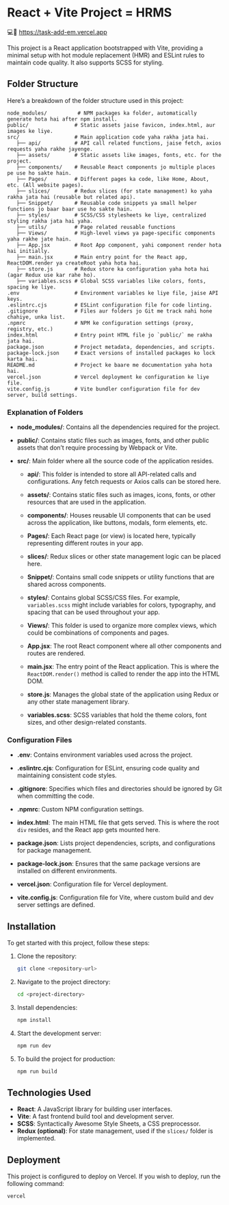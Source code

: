 
# React + Vite Project =  HRMS

💻📍  https://task-add-em.vercel.app

This project is a React application bootstrapped with Vite, providing a minimal setup with hot module replacement (HMR) and ESLint rules to maintain code quality. It also supports SCSS for styling.

## Folder Structure

Here’s a breakdown of the folder structure used in this project:

```
node_modules/          # NPM packages ka folder, automatically generate hota hai after npm install.
public/               # Static assets jaise favicon, index.html, aur images ke liye.
src/                  # Main application code yaha rakha jata hai.
   ├── api/           # API call related functions, jaise fetch, axios requests yaha rakhe jayenge.
   ├── assets/        # Static assets like images, fonts, etc. for the project.
   ├── components/    # Reusable React components jo multiple places pe use ho sakte hain.
   ├── Pages/         # Different pages ka code, like Home, About, etc. (All website pages).
   ├── slices/        # Redux slices (for state management) ko yaha rakha jata hai (reusable but related api).
   ├── Snippet/       # Reusable code snippets ya small helper functions jo baar baar use ho sakte hain.
   ├── styles/        # SCSS/CSS stylesheets ke liye, centralized styling rakha jata hai yaha.
   ├── utils/         # Page related reusable functions
   ├── Views/         # High-level views ya page-specific components yaha rakhe jate hain.
   ├── App.jsx        # Root App component, yahi component render hota hai initially.
   ├── main.jsx       # Main entry point for the React app, ReactDOM.render ya createRoot yaha hota hai.
   ├── store.js       # Redux store ka configuration yaha hota hai (agar Redux use kar rahe ho).
   ├── variables.scss # Global SCSS variables like colors, fonts, spacing ke liye.
.env                  # Environment variables ke liye file, jaise API keys.
.eslintrc.cjs         # ESLint configuration file for code linting.
.gitignore            # Files aur folders jo Git me track nahi hone chahiye, unka list.
.npmrc                # NPM ke configuration settings (proxy, registry, etc.)
index.html            # Entry point HTML file jo `public/` me rakha jata hai.
package.json          # Project metadata, dependencies, and scripts.
package-lock.json     # Exact versions of installed packages ko lock karta hai.
README.md             # Project ke baare me documentation yaha hota hai.
vercel.json           # Vercel deployment ke configuration ke liye file.
vite.config.js        # Vite bundler configuration file for dev server, build settings.

```

### Explanation of Folders

- **node_modules/**: Contains all the dependencies required for the project.
  
- **public/**: Contains static files such as images, fonts, and other public assets that don’t require processing by Webpack or Vite.

- **src/**: Main folder where all the source code of the application resides.
  
  - **api/**: This folder is intended to store all API-related calls and configurations. Any fetch requests or Axios calls can be stored here.

  - **assets/**: Contains static files such as images, icons, fonts, or other resources that are used in the application.

  - **components/**: Houses reusable UI components that can be used across the application, like buttons, modals, form elements, etc.

  - **Pages/**: Each React page (or view) is located here, typically representing different routes in your app.

  - **slices/**: Redux slices or other state management logic can be placed here.

  - **Snippet/**: Contains small code snippets or utility functions that are shared across components.

  - **styles/**: Contains global SCSS/CSS files. For example, `variables.scss` might include variables for colors, typography, and spacing that can be used throughout your app.

  - **Views/**: This folder is used to organize more complex views, which could be combinations of components and pages.

  - **App.jsx**: The root React component where all other components and routes are rendered.

  - **main.jsx**: The entry point of the React application. This is where the `ReactDOM.render()` method is called to render the app into the HTML DOM.

  - **store.js**: Manages the global state of the application using Redux or any other state management library.

  - **variables.scss**: SCSS variables that hold the theme colors, font sizes, and other design-related constants.

### Configuration Files

- **.env**: Contains environment variables used across the project.

- **.eslintrc.cjs**: Configuration for ESLint, ensuring code quality and maintaining consistent code styles.

- **.gitignore**: Specifies which files and directories should be ignored by Git when committing the code.

- **.npmrc**: Custom NPM configuration settings.

- **index.html**: The main HTML file that gets served. This is where the root `div` resides, and the React app gets mounted here.

- **package.json**: Lists project dependencies, scripts, and configurations for package management.

- **package-lock.json**: Ensures that the same package versions are installed on different environments.

- **vercel.json**: Configuration file for Vercel deployment.

- **vite.config.js**: Configuration file for Vite, where custom build and dev server settings are defined.

## Installation

To get started with this project, follow these steps:

1. Clone the repository:
   ```bash
   git clone <repository-url>
   ```

2. Navigate to the project directory:
   ```bash
   cd <project-directory>
   ```

3. Install dependencies:
   ```bash
   npm install
   ```

4. Start the development server:
   ```bash
   npm run dev
   ```

5. To build the project for production:
   ```bash
   npm run build
   ```

## Technologies Used

- **React**: A JavaScript library for building user interfaces.
- **Vite**: A fast frontend build tool and development server.
- **SCSS**: Syntactically Awesome Style Sheets, a CSS preprocessor.
- **Redux (optional)**: For state management, used if the `slices/` folder is implemented.
  
## Deployment

This project is configured to deploy on Vercel. If you wish to deploy, run the following command:

```bash
vercel
```
